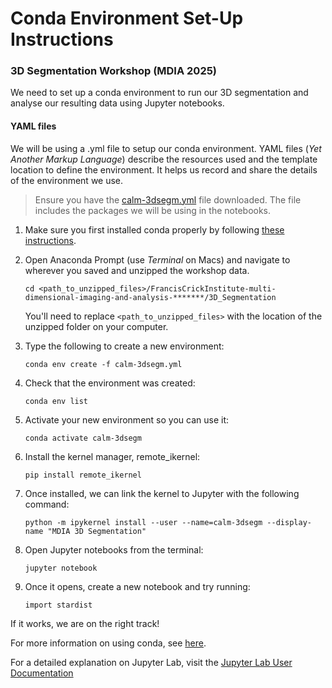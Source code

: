 # Conda Environment Set-Up Instructions
### 3D Segmentation Workshop (MDIA 2025)

We need to set up a conda environment to run our 3D segmentation and analyse our resulting data using Jupyter notebooks.

#### YAML files
We will be using a .yml file to setup our conda environment.  YAML files (*Yet Another Markup Language*) describe the resources used and the template location to define the environment. It helps us record and share the details of the environment we use.

> Ensure you have the [calm-3dsegm.yml](calm-3dsegm.yml) file downloaded. The file includes the packages we will be using in the notebooks.

1. Make sure you first installed conda properly by following [these instructions](./../Pages/Installation-Instructions.md#installing-conda).

2. Open Anaconda Prompt (use *Terminal* on Macs) and navigate to wherever you saved and unzipped the workshop data.
    ```
    cd <path_to_unzipped_files>/FrancisCrickInstitute-multi-dimensional-imaging-and-analysis-*******/3D_Segmentation
    ```
    You'll need to replace `<path_to_unzipped_files>` with the location of the unzipped folder on your computer.
3. Type the following to create a new environment:
    ```
    conda env create -f calm-3dsegm.yml
    ```
4. Check that the environment was created:
    ```
    conda env list
    ```
5. Activate your new environment so you can use it:
    ```
    conda activate calm-3dsegm
    ```
6. Install the kernel manager, remote_ikernel:
    ```
    pip install remote_ikernel
    ```
7. Once installed, we can link the kernel to Jupyter with the following command:
    ```
    python -m ipykernel install --user --name=calm-3dsegm --display-name "MDIA 3D Segmentation"
    ```
8. Open Jupyter notebooks from the terminal:
    ```
    jupyter notebook
    ```
9. Once it opens, create a new notebook and try running:
    ```
    import stardist
    ```
  If it works, we are on the right track!


For more information on using conda, see [here](https://conda.io/projects/conda/en/latest/user-guide/getting-started.html).

For a detailed explanation on Jupyter Lab, visit the [Jupyter Lab User Documentation](https://jupyterlab.readthedocs.io/en/latest/)


